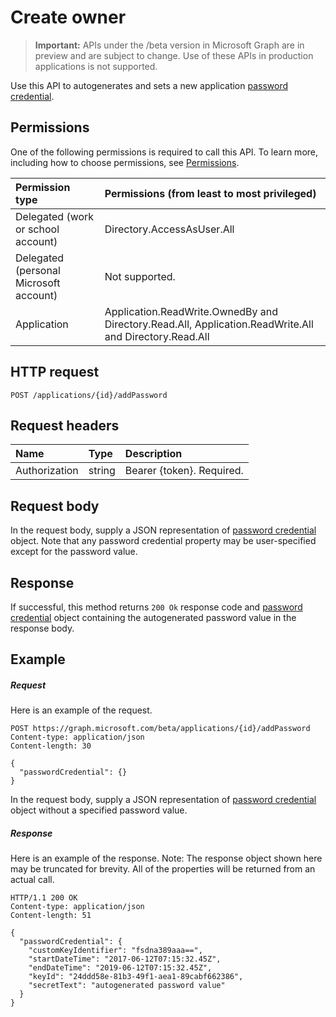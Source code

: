 # Create owner

> **Important:** APIs under the /beta version in Microsoft Graph are in preview and are subject to change. Use of these APIs in production applications is not supported.

Use this API to autogenerates and sets a new application [password credential](../resources/passwordcredential.md).
## Permissions
One of the following permissions is required to call this API. To learn more, including how to choose permissions, see [Permissions](../../../concepts/permissions_reference.md).

|Permission type      | Permissions (from least to most privileged)              |
|:--------------------|:---------------------------------------------------------|
|Delegated (work or school account) |  Directory.AccessAsUser.All    |
|Delegated (personal Microsoft account) | Not supported.    |
|Application | Application.ReadWrite.OwnedBy and Directory.Read.All, Application.ReadWrite.All and Directory.Read.All |

## HTTP request
<!-- { "blockType": "ignored" } -->
```http
POST /applications/{id}/addPassword

```
## Request headers
| Name       | Type | Description|
|:---------------|:--------|:----------|
| Authorization  | string  | Bearer {token}. Required.  |

## Request body
In the request body, supply a JSON representation of [password credential](../resources/passwordcredential.md) object. Note that any password credential property may be user-specified except for the password value. 

## Response

If successful, this method returns `200 Ok` response code and [password credential](../resources/passwordcredential.md) object containing the autogenerated password value in the response body.

## Example
##### Request
Here is an example of the request.
<!-- {
  "blockType": "request",
  "name": "create_directoryobject_from_application"
}-->
```http
POST https://graph.microsoft.com/beta/applications/{id}/addPassword
Content-type: application/json
Content-length: 30

{
  "passwordCredential": {}
}
```
In the request body, supply a JSON representation of [password credential](../resources/passwordcredential.md) object without a specified password value.
##### Response
Here is an example of the response. Note: The response object shown here may be truncated for brevity. All of the properties will be returned from an actual call.
<!-- {
  "blockType": "response",
  "truncated": true,
  "@odata.type": "microsoft.graph.passwordCredential"
} -->
```http
HTTP/1.1 200 OK
Content-type: application/json
Content-length: 51

{
  "passwordCredential": {
    "customKeyIdentifier": "fsdna389aaa==",
    "startDateTime": "2017-06-12T07:15:32.45Z",
    "endDateTime": "2019-06-12T07:15:32.45Z",
    "keyId": "24ddd58e-81b3-49f1-aea1-89cabf662386",
    "secretText": "autogenerated password value"
  }
}
```

<!-- uuid: 8fcb5dbc-d5aa-4681-8e31-b001d5168d79
2015-10-25 14:57:30 UTC -->
<!-- {
  "type": "#page.annotation",
  "description": "Create owner",
  "keywords": "",
  "section": "documentation",
  "tocPath": ""
}-->
